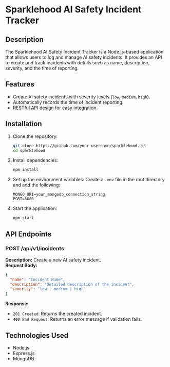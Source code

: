 # Sparklehood AI Safety Incident Tracker

## Description
The Sparklehood AI Safety Incident Tracker is a Node.js-based application that allows users to log and manage AI safety incidents. It provides an API to create and track incidents with details such as name, description, severity, and the time of reporting.

## Features
- Create AI safety incidents with severity levels (`low`, `medium`, `high`).
- Automatically records the time of incident reporting.
- RESTful API design for easy integration.

## Installation

1. Clone the repository:
    ```bash
    git clone https://github.com/your-username/sparklehood.git
    cd sparklehood
    ```

2. Install dependencies:
    ```bash
    npm install
    ```

3. Set up the environment variables: Create a `.env` file in the root directory and add the following:
    ```
    MONGO_URI=your_mongodb_connection_string
    PORT=3000
    ```

4. Start the application:
    ```bash
    npm start
    ```

## API Endpoints

### POST /api/v1/incidents
**Description:** Create a new AI safety incident.  
**Request Body:**
```json
{
  "name": "Incident Name",
  "description": "Detailed description of the incident",
  "severity": "low | medium | high"
}
```

**Response:**
- `201 Created`: Returns the created incident.
- `400 Bad Request`: Returns an error message if validation fails.

## Technologies Used
- Node.js
- Express.js
- MongoDB